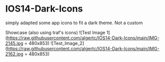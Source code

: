 # IOS14-Dark-Icons
simply adapted some app icons to fit a dark theme. Not a custom

Showcase (also using traf's icons)
![Test Image 1](https://raw.githubusercontent.com/algertc/IOS14-Dark-Icons/main/IMG-2145.jpg = 480x853)
![Test_Image_2](https://raw.githubusercontent.com/algertc/IOS14-Dark-Icons/main/IMG-2162.jpg = 480x853)
